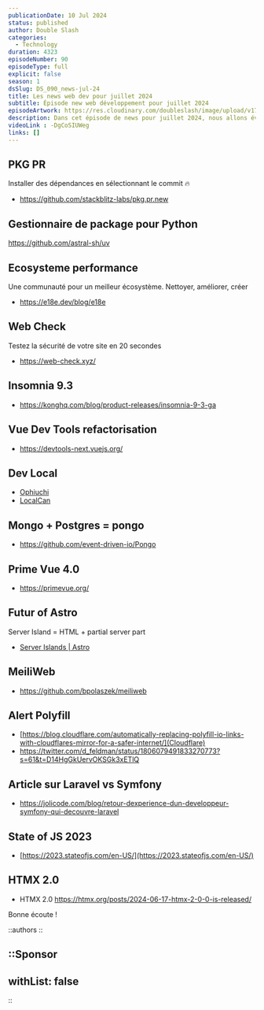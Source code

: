 ```yaml
---
publicationDate: 10 Jul 2024
status: published
author: Double Slash
categories:
  - Technology
duration: 4323
episodeNumber: 90
episodeType: full
explicit: false
season: 1
dsSlug: DS_090_news-jul-24
title: Les news web dev pour juillet 2024
subtitle: Épisode new web développement pour juillet 2024
episodeArtwork: https://res.cloudinary.com/doubleslash/image/upload/v1720611285/episode/ART_90_weynbo.png
description: Dans cet épisode de news pour juillet 2024, nous allons évoquer des gestionnaires de packages, des systèmes pour contrôler son site, des outils de développement, le futur d'Astro et des articles.
videoLink : -DgCoSIUWeg
links: []
---
```

## PKG PR

Installer des dépendances en sélectionnant le commit 🔥 

- https://github.com/stackblitz-labs/pkg.pr.new

## Gestionnaire de package pour Python

https://github.com/astral-sh/uv

## Ecosysteme performance

Une communauté pour un meilleur écosystème. Nettoyer, améliorer, créer

- https://e18e.dev/blog/e18e

## Web Check

Testez la sécurité de votre site en 20 secondes

- https://web-check.xyz/

## Insomnia 9.3

- https://konghq.com/blog/product-releases/insomnia-9-3-ga

## Vue Dev Tools refactorisation

- https://devtools-next.vuejs.org/

## Dev Local

- [Ophiuchi](https://www.ophiuchi.dev/?ref=producthunt)
- [LocalCan](https://www.localcan.com/)

## Mongo + Postgres = pongo

- https://github.com/event-driven-io/Pongo

## Prime Vue 4.0

- https://primevue.org/

## Futur of Astro

Server Island = HTML + partial server part

- [Server Islands | Astro](https://www.notion.so/Server-Islands-Astro-61ed09d9dc554c48847e4c318c953a64?pvs=21)

## MeiliWeb

- https://github.com/bpolaszek/meiliweb

## Alert Polyfill

- [https://blog.cloudflare.com/automatically-replacing-polyfill-io-links-with-cloudflares-mirror-for-a-safer-internet/](Cloudflare)
- https://twitter.com/d_feldman/status/1806079491833270773?s=61&t=D14HgGkUervOKSGk3xETlQ

## Article sur Laravel vs Symfony

- https://jolicode.com/blog/retour-dexperience-dun-developpeur-symfony-qui-decouvre-laravel

## State of JS 2023

- [https://2023.stateofjs.com/en-US/](https://2023.stateofjs.com/en-US/)


## HTMX 2.0

- HTMX 2.0 https://htmx.org/posts/2024-06-17-htmx-2-0-0-is-released/



Bonne écoute !

::authors
::

::Sponsor
---
withList: false
---
::
